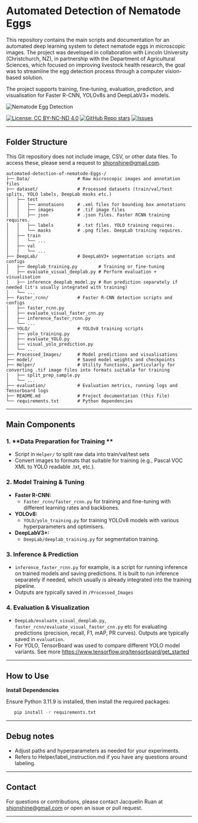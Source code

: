 
# Automated Detection of Nematode Eggs

This repository contains the main scripts and documentation for an automated deep learning system to detect nematode eggs in microscopic images. The project was developed in collaboration with Lincoln University (Christchurch, NZ), in partnership with the Department of Agricultural Sciences, which focused on improving livestock health research, the goal was to streamline the egg detection process through a computer vision-based solution.

The project supports training, fine-tuning, evaluation, prediction, and visualisation for Faster R-CNN, YOLOv8s and DeepLabV3+ models.

![Nematode Egg Detection](image.png)

[![License: CC BY-NC-ND 4.0](https://img.shields.io/badge/License-CC%20BY--NC--ND%204.0-lightgrey.svg)](https://creativecommons.org/licenses/by-nc-nd/4.0/)
[![GitHub Repo stars](https://img.shields.io/github/stars/shion92/automated-detection-of-nematode-Eggs-)](https://github.com/shion92/automated-detection-of-nematode-Eggs-/stargazers)
[![Issues](https://img.shields.io/github/issues/shion92/automated-detection-of-nematode-Eggs-)](https://github.com/shion92/automated-detection-of-nematode-Eggs-/issues)

---

## Folder Structure 

This Git repository does not include image, CSV, or other data files. To access these, please send a request to shionshine@gmail.com. 

```
automated-detection-of-nematode-Eggs-/
├── Data/                  # Raw microscopic images and annotation files
├── dataset/               # Processed datasets (train/val/test splits, YOLO labels, DeepLab masks etc.)
│   ├── test
│   │   ├── annotaions     # .xml files for bounding box annotations
│   │   ├── images         # .tif image files
│   │   ├── json           # .json files. Faster RCNN training requires.
│   │   ├── labels         # .txt files. YOLO training requires.
│   │   └── masks          # .png files. DeepLab training requires. 
│   ├── train
│   │   └── ...
│   ├── val
│   │   └── ...
├── DeepLab/               # DeepLabV3+ segmentation scripts and configs
│   ├── deeplab_training.py        # Training or fine-tuning 
│   ├── evaluate_visual_deeplab.py # Perform evaluation + visualisation 
│   ├── inference_deeplab_model.py # Run prediction separately if needed (it's usually integrated with training)
│   └── ...
├── Faster_rcnn/           # Faster R-CNN detection scripts and configs
│   ├── faster_rcnn.py
│   ├── evaluate_visual_faster_cnn.py
│   ├── inference_faster_rcnn.py
│   └── ...
├── YOLO/                  # YOLOv8 training scripts
│   ├── yolo_training.py
│   ├── evaluate_YOLO.py
│   ├── visual_yolo_prediction.py 
│   └── ...
├── Processed_Images/      # Model predictions and visualisations
├── model/                 # Saved model weights and checkpoints
├── Helper/                # Utility functions, particularly for converting .tif image files into formats suitable for training
│   ├── split_prep_sample.py
│   └── ...
├── evaluation/            # Evaluation metrics, running logs and Tensorboard logs
├── README.md              # Project documentation (this file)
└── requirements.txt       # Python dependencies
```


---

## Main Components

### 1. **Data Preparation for Training **
- Script in `Helper/` to split raw data into train/val/test sets 
- Convert images to formats that suitable for training (e.g., Pascal VOC XML to YOLO readable .txt, etc.).

### 2. **Model Training & Tuning**
- **Faster R-CNN:**  
  - `Faster_rcnn/faster_rcnn.py` for training and fine-tuning with different learning rates and backbones.
- **YOLOv8:**  
  - `YOLO/yolo_training.py` for training YOLOv8 models with various hyperparameters and optimisers.
- **DeepLabV3+:**  
  - `DeepLab/deeplab_training.py` for segmentation training.

### 3. **Inference & Prediction**
- `inference_faster_rcnn.py` for example, is a script for running inference on trained models and saving predictions. It is built to run inference separately if needed, which usually is already integrated into the training pipeline. 
- Outputs are typically saved in `/Processed_Images`

### 4. **Evaluation & Visualization**
- `DeepLab/evaluate_visual_deeplab.py`, `faster_rcnn/evaluate_visual_faster_cnn.py` etc for evaluating predictions (precision, recall, F1, mAP, PR curves). Outputs are typically saved in `evaluation`.
- For YOLO, TensorBoard was used to compare different YOLO model variants. See more https://www.tensorflow.org/tensorboard/get_started 


---
## How to Use
**Install Dependencies**

Ensure Python 3.11.9 is installed, then install the required packages:

```bash
   pip install -r requirements.txt
```

---
## Debug notes

- Adjust paths and hyperparameters as needed for your experiments.
- Refers to Helper/label_instruction.md if you have any questions around labeling. 

---

## Contact
For questions or contributions, please contact Jacquelin Ruan at shionshine@gmail.com or open an issue or pull request.

---
